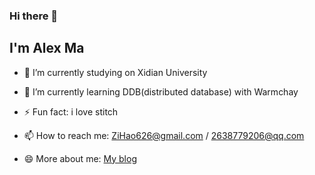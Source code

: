 ### Hi there 👋

<!--
**ZiHao256/ZiHao256** is a ✨ _special_ ✨ repository because its `README.md` (this file) appears on your GitHub profile.
Here are some ideas to get you started:
-->

## I'm Alex Ma

- 🔭 I’m currently studying on Xidian University

- 🌱 I’m currently learning DDB(distributed database) with Warmchay

- ⚡ Fun fact: i love stitch

- 📫 How to reach me: ZiHao626@gmail.com / 2638779206@qq.com

- 😄 More about me: [My blog](https://zihao256.github.io/)

